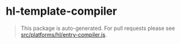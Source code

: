 # hl-template-compiler

> This package is auto-generated. For pull requests please see [src/platforms/hl/entry-compiler.js](https://github.com/vuejs/vue/tree/dev/src/platforms/hl/entry-compiler.js).
